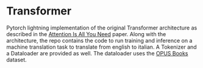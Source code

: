 # Transformer

Pytorch lightning implementation of the original Transformer architecture 
as described in the [Attention Is All You Need](https://arxiv.org/abs/1706.03762) paper.
Along with the architecture, the repo contains the code to run training and inference on
a machine translation task to translate from english to italian. A Tokenizer and a Dataloader are provided as well. 
The dataloader uses the [OPUS Books](https://huggingface.co/datasets/opus_books) dataset.
